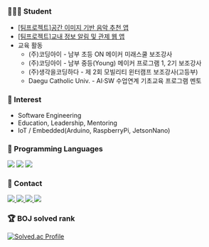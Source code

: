 ### 👨🏻‍🎓 Student
- [[팀프로젝트]공간 이미지 기반 음악 추천 앱](https://github.com/coconut-DCU)
- [[팀프로젝트]교내 정보 알림 및 관제 웹 앱](https://github.com/smink112/CapstoneDesign)
- 교육 활동
  - (주)코딩아이 - 남부 초등 ON 메이커 미래스쿨 보조강사
  - (주)코딩아이 - 남부 중등(Young) 메이커 프로그램 1, 2기 보조강사
  - (주)생각을코딩하다 - 제 2회 모빌리티 윈터캠프 보조강사(고등부) 
  - Daegu Catholic Univ. - AI·SW 수업연계 기초교육 프로그램 멘토
### 🧐 Interest
- Software Engineering
- Education, Leadership, Mentoring
- IoT / Embedded(Arduino, RaspberryPi, JetsonNano)

<h3 align>🐥 Programming Languages</h3>
<div align=center>
</div>
<div align>
	<img src="https://img.shields.io/badge/C-00599C?style=for-the-badge&logo=c&logoColor=white" />
	<img src="https://img.shields.io/badge/Python-3776AB?style=for-the-badge&logo=python&logoColor=white" />
	<img src="https://img.shields.io/badge/Swift-FA7343?style=for-the-badge&logo=swift&logoColor=white" />
</div>

<h3 align>🫰 Contact</h3>
<div align>
  <a href="https://mail.google.com/mail/?view=cm&amp;fs=1&amp;to=mutopia82@gmail.com" target="_blank"">
    <img
      src="https://img.shields.io/badge/Gmail-D14836?style=for-the-badge&logo=gmail&logoColor=white"/>
  </a>
  <a href="https://muchankim.notion.site/MOOLAB-62bfbb2a92894229899505128752c500?pvs=4">
    <img
      src="https://img.shields.io/badge/Notion-000000?style=for-the-badge&logo=notion&logoColor=white"/>
  </a>
  <a href="https://www.facebook.com/profile.php?id=100006046778650">
    <img
      src="https://img.shields.io/badge/Facebook-1877F2?style=for-the-badge&logo=facebook&logoColor=white"/>
  </a>
  <a href="https://www.instagram.com/99mooooo/">
    <img
      src="https://img.shields.io/badge/instagram-E4405F?style=for-the-badge&logo=instagram&logoColor=white"/>
  </a>
</div>

<h3 align>🏆 BOJ solved rank </h3>
<div align>
	
[![Solved.ac Profile](http://mazassumnida.wtf/api/v2/generate_badge?boj=mckimbiz)](https://solved.ac/mckimbiz)
</div>
<br>
